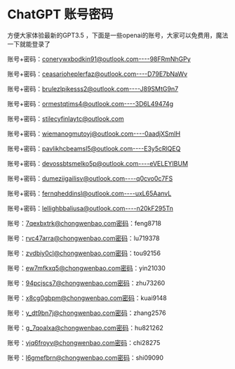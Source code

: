 # ChatGPT 账号密码

方便大家体验最新的GPT3.5 ，下面是一些openai的账号，大家可以免费用，魔法一下就能登录了

账号+密码：conerywxbodkin91@outlook.com----98FRmNhGPy

账号+密码：ceasarioheplerfaz@outlook.com----D79E7bNaWv

账号+密码：brulezlpikesss2@outlook.com----J89SMtG9n7

账号+密码：ormestqtims4@outlook.com----3D6L49474g

账号+密码：stilecyfinlaytc@outlook.com

账号+密码：wiemanogmutoyj@outlook.com----0aadjXSmIH

账号+密码：pavlikhcbeamsl5@outlook.com----E3y5cRlQEQ

账号+密码：devossbtsmelko5p@outlook.com----eVELEYIBUM

账号+密码：dumeziigailisv@outlook.com----q0cvo0c7FS

账号+密码：fernqheddinsl@outlook.com----uxL65AanvL

账号+密码：lellighbbaliusa@outlook.com----n20kF295Tn

账号：7qexbxtrk@chongwenbao.com密码：feng8718

账号：rvc47arra@chongwenbao.com密码：lu719378

账号：zvdbiy0cl@chongwenbao.com密码：tou92156

账号：ew7mfkxq5@chongwenbao.com密码：yin21030

账号：94pcjscs7@chongwenbao.com密码：zhu73260

账号：x8cg0gbpm@chongwenbao.com密码：kuai9148

账号：y_dt9bn7j@chongwenbao.com密码：zhang2576

账号：g_7qoalxa@chongwenbao.com密码：hu821262

账号：vjq6froyv@chongwenbao.com密码：chi28275

账号：l6gmefbrn@chongwenbao.com密码：shi09090
